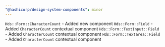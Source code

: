 ```yaml
---
"@hashicorp/design-system-components": minor
---
```

`Hds::Form::CharacterCount` - Added new component
`Hds::Form::Field` - Added `CharacterCount` contextual component
`Hds::Form::TextInput::Field` - Added `CharacterCount` contextual component
`Hds::Form::Textarea::Field` - Added `CharacterCount` contextual component
